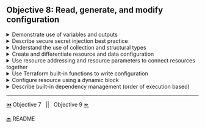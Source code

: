 
## Objective 8: Read, generate, and modify configuration	


<details><summary>Demonstrate use of variables and outputs</summary>
<p>
Input Variables,Output Variables
</p>

</details>

<details><summary>Describe secure secret injection best practice</summary>
<p>
Vault Provider for Terraform
</p>

</details>

<details><summary>Understand the use of collection and structural types</summary>
<p>
Complex Types
</p>

</details>

<details><summary>Create and differentiate resource and data configuration</summary>
<p>
Resources, Data Sources
</p>

</details>

<details><summary>Use resource addressing and resource parameters to connect resources together</summary>
<p>
Resource Addressing

References to Named Values
</p>

</details>

<details><summary>Use Terraform built-in functions to write configuration</summary>
<p>
Built-in Functions
</p>

</details>

<details><summary>Configure resource using a dynamic block</summary>
<p>
Dynamic Blocks
</p>

</details>

<details><summary>Describe built-in dependency management (order of execution based)</summary>
<p>
Resource Dependencies
</p>

</details>

-------------------------------

[⏮️](/Objective%207/manage-state.md) Objective 7 
 &nbsp;
 ||
 &nbsp;
Objective 9 [⏩](/Objective%209/cloud-and-enterprise.md)

[🔙](/README.md) README